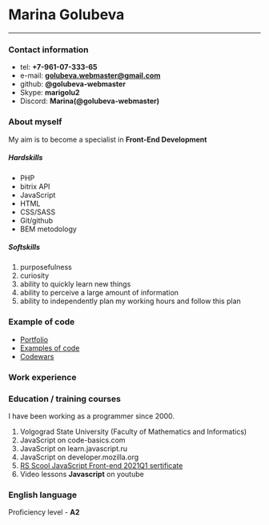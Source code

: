 # Marina Golubeva
----------------
### Contact information
- tel: **+7-961-07-333-65**
- e-mail: **golubeva.webmaster@gmail.com**
- github: **@golubeva-webmaster**
- Skype: **marigolu2**
- Discord: **Marina(@golubeva-webmaster)**

### About myself
My aim is to become a specialist in **Front-End Development**

##### Hardskills
- PHP
- bitrix API
- JavaScript
- HTML
- CSS/SASS
- Git/github
- BEM metodology

##### Softskills
1. purposefulness
2. curiosity
3. ability to quickly learn new things
4. ability to perceive a large amount of information
5. ability to independently plan my working hours and follow this plan

### Example of code
- [Portfolio](https://github.com/golubeva-webmaster/Portfolio)
- [Examples of code](https://github.com/golubeva-webmaster/working_practices_on_bitrix/blob/main/README.md)
- [Codewars](https://www.codewars.com/users/golubeva-webmaster)

### Work experience

### Education / training courses
I have been working as a programmer since 2000. 
1. Volgograd State University (Faculty of Mathematics and Informatics)
2. JavaScript on code-basics.com
3. JavaScript on learn.javascript.ru
4. JavaScript on developer.mozilla.org
5. [RS Scool JavaScript Front-end 2021Q1 sertificate](https://app.rs.school/certificate/qm2m5pdc)
6. Video lessons **Javascript** on youtube

### English language
Proficiency level - **A2**